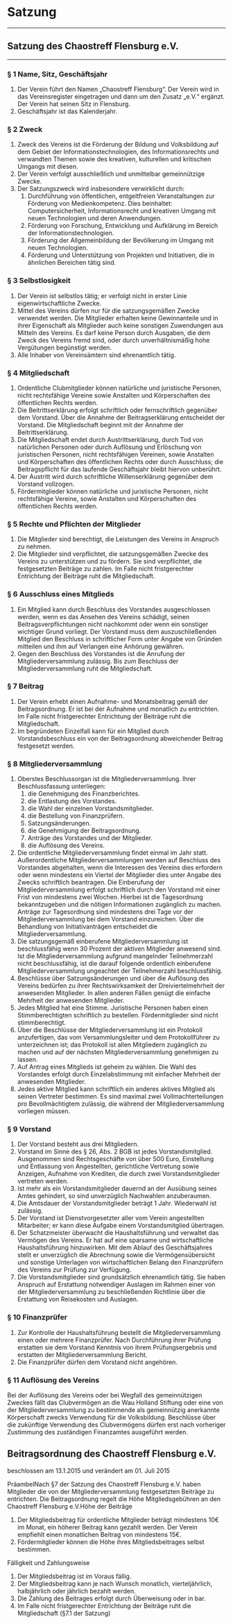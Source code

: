 ---
---

# Satzung
----
  
## Satzung des Chaostreff Flensburg e.V.  
----

### § 1 Name, Sitz, Geschäftsjahr

1. Der Verein führt den Namen „Chaostreff Flensburg“. Der Verein wird in das Vereinsregister eingetragen und dann um den Zusatz „e.V.“ ergänzt. Der Verein hat seinen Sitz in Flensburg.   
2. Geschäftsjahr ist das Kalenderjahr.

### § 2 Zweck

1. Zweck des Vereins ist die Förderung der Bildung und Volksbildung auf dem Gebiet der Informationstechnologien, des Informationsrechts und verwandten Themen sowie des kreativen, kulturellen und kritischen Umgangs mit diesen.
2. Der Verein verfolgt ausschließlich und unmittelbar gemeinnützige Zwecke.
3. Der Satzungszweck wird insbesondere verwirklicht durch:
    1. Durchführung von öffentlichen, entgeltfreien Veranstaltungen zur Förderung von Medienkompetenz. Dies beinhaltet: Computersicherheit, Informationsrecht und kreativen Umgang mit neuen Technologien und deren Anwendungen.
    2. Förderung von Forschung, Entwicklung und Aufklärung im Bereich der Informationstechnologien.
    3. Förderung der Allgemeinbildung der Bevölkerung im Umgang mit neuen Technologien.
    4. Förderung und Unterstützung von Projekten und Initiativen, die in ähnlichen Bereichen tätig sind.

### § 3 Selbstlosigkeit

1. Der Verein ist selbstlos tätig; er verfolgt nicht in erster Linie eigenwirtschaftliche Zwecke.
2. Mittel des Vereins dürfen nur für die satzungsgemäßen Zwecke verwendet werden. Die Mitglieder erhalten keine Gewinnanteile und in ihrer Eigenschaft als Mitglieder auch keine sonstigen Zuwendungen aus Mitteln des Vereins. Es darf keine Person durch Ausgaben, die dem    Zweck des Vereins fremd sind, oder durch unverhältnismäßig hohe Vergütungen begünstigt werden.
3. Alle Inhaber von Vereinsämtern sind ehrenamtlich tätig.

### § 4 Mitgliedschaft

1. Ordentliche Clubmitglieder können natürliche und juristische Personen, nicht rechtsfähige Vereine sowie Anstalten und Körperschaften des öffentlichen Rechts werden.
2. Die Beitrittserklärung erfolgt schriftlich oder fernschriftlich gegenüber dem Vorstand. Über die Annahme der Beitragserklärung entscheidet der Vorstand. Die Mitgliedschaft beginnt mit der Annahme der Beitrittserklärung.
3. Die Mitgliedschaft endet durch Austrittserklärung, durch Tod von natürlichen Personen oder durch Auflösung und Erlöschung von juristischen Personen, nicht rechtsfähigen Vereinen, sowie Anstalten und Körperschaften des öffentlichen Rechts oder durch Ausschluss; die Beitragspflicht für das laufende Geschäftsjahr bleibt hiervon unberührt.
4. Der Austritt wird durch schriftliche Willenserklärung gegenüber dem Vorstand vollzogen.
5. Fördermitglieder können natürliche und juristische Personen, nicht rechtsfähige Vereine, sowie Anstalten und Körperschaften des öffentlichen Rechts werden.

### § 5 Rechte und Pflichten der Mitglieder

1. Die Mitglieder sind berechtigt, die Leistungen des Vereins in Anspruch zu nehmen.
2. Die Mitglieder sind verpflichtet, die satzungsgemäßen Zwecke des Vereins zu unterstützen und zu fördern. Sie sind verpflichtet, die festgesetzten Beiträge zu zahlen. Im Falle nicht fristgerechter Entrichtung der Beiträge ruht die Mitgliedschaft.

### § 6 Ausschluss eines Mitglieds

1. Ein Mitglied kann durch Beschluss des Vorstandes ausgeschlossen werden, wenn es das Ansehen des Vereins schädigt, seinen Beitragsverpflichtungen nicht nachkommt oder wenn ein sonstiger wichtiger Grund vorliegt. Der Vorstand muss dem auszuschließenden Mitglied den Beschluss in schriftlicher Form unter Angabe von Gründen mitteilen und ihm auf Verlangen eine Anhörung gewähren.
2. Gegen den Beschluss des Vorstandes ist die Anrufung der Mitgliederversammlung zulässig. Bis zum Beschluss der Mitgliederversammlung ruht die Mitgliedschaft.

### § 7 Beitrag

1. Der Verein erhebt einen Aufnahme- und Monatsbeitrag gemäß der Beitragsordnung. Er ist bei der Aufnahme und monatlich zu entrichten. Im Falle nicht fristgerechter Entrichtung der Beiträge ruht die Mitgliedschaft.
2. Im begründeten Einzelfall kann für ein Mitglied durch Vorstandsbeschluss ein von der Beitragsordnung abweichender Beitrag festgesetzt werden.

### § 8 Mitgliederversammlung

1. Oberstes Beschlussorgan ist die Mitgliederversammlung. Ihrer Beschlussfassung unterliegen:
    1. die Genehmigung des Finanzberichtes.
    2. die Entlastung des Vorstandes.
    3. die Wahl der einzelnen Vorstandsmitglieder.
    4. die Bestellung von Finanzprüfern.
    5. Satzungsänderungen.
    6. die Genehmigung der Beitragsordnung.
    7. Anträge des Vorstandes und der Mitglieder.
    8. die Auflösung des Vereins.
2. Die ordentliche Mitgliederversammlung findet einmal im Jahr statt. Außerordentliche Mitgliederversammlungen werden auf Beschluss des Vorstandes abgehalten, wenn die Interessen des Vereins dies erfordern oder wenn mindestens ein Viertel der Mitglieder dies unter Angabe des Zwecks schriftlich beantragen. Die Einberufung der Mitgliederversammlung erfolgt schriftlich durch den Vorstand mit einer Frist von mindestens zwei Wochen. Hierbei ist die Tagesordnung bekanntzugeben und die nötigen Informationen zugänglich zu machen. Anträge zur Tagesordnung sind mindestens drei Tage vor der Mitgliederversammlung bei dem Vorstand einzureichen. Über die Behandlung von Initiativanträgen entscheidet die Mitgliederversammlung.
3. Die satzungsgemäß einberufene Mitgliederversammlung ist beschlussfähig wenn 30 Prozent der aktiven Mitglieder anwesend sind. Ist die Mitgliederversammlung aufgrund mangelnder Teilnehmerzahl nicht beschlussfähig, ist die darauf folgende ordentlich einberufene Mitgliederversammlung ungeachtet der Teilnehmerzahl beschlussfähig.
4. Beschlüsse über Satzungsänderungen und über die Auflösung des Vereins bedürfen zu ihrer Rechtswirksamkeit der Dreiviertelmehrheit der anwesenden Mitglieder. In allen anderen Fällen genügt die einfache Mehrheit der anwesenden Mitglieder.
5. Jedes Mitglied hat eine Stimme. Juristische Personen haben einen Stimmberechtigten schriftlich zu bestellen. Fördermitglieder sind nicht stimmberechtigt.
6. Über die Beschlüsse der Mitgliederversammlung ist ein Protokoll anzufertigen, das vom Versammlungsleiter und dem Protokollführer zu unterzeichnen ist; das Protokoll ist allen Mitgliedern zugänglich zu machen und auf der nächsten Mitgliederversammlung genehmigen zu lassen.
7. Auf Antrag eines Mitglieds ist geheim zu wählen. Die Wahl des Vorstandes erfolgt durch Einzelabstimmung mit einfacher Mehrheit der anwesenden Mitglieder.
8. Jedes aktive Mitglied kann schriftlich ein anderes aktives Mitglied als seinen Vertreter bestimmen. Es sind maximal zwei Vollmachterteilungen pro Bevollmächtigtem zulässig, die während der Mitgliederversammlung vorliegen müssen.

### § 9 Vorstand

1. Der Vorstand besteht aus drei Mitgliedern.
2. Vorstand im Sinne des § 26, Abs. 2 BGB ist jedes Vorstandsmitglied. Ausgenommen sind Rechtsgeschäfte von über 500 Euro, Einstellung und Entlassung von Angestellten, gerichtliche Vertretung sowie Anzeigen, Aufnahme von Krediten, die durch zwei Vorstandsmitglieder vertreten werden.
3. Ist mehr als ein Vorstandsmitglieder dauernd an der Ausübung seines Amtes gehindert, so sind unverzüglich Nachwahlen anzuberaumen.
4. Die Amtsdauer der Vorstandsmitglieder beträgt 1 Jahr. Wiederwahl ist zulässig.
5. Der Vorstand ist Dienstvorgesetzter aller vom Verein angestellten Mitarbeiter; er kann diese Aufgabe einem Vorstandsmitglied übertragen.
6. Der Schatzmeister überwacht die Haushaltsführung und verwaltet das Vermögen des Vereins. Er hat auf eine sparsame und wirtschaftliche Haushaltsführung hinzuwirken. Mit dem Ablauf des Geschäftsjahres stellt er unverzüglich die Abrechnung sowie die Vermögensübersicht und sonstige Unterlagen von wirtschaftlichen Belang den Finanzprüfern des Vereins zur Prüfung zur Verfügung.
7. Die Vorstandsmitglieder sind grundsätzlich ehrenamtlich tätig. Sie haben Anspruch auf Erstattung notwendiger Auslagen im Rahmen einer von der Mitgliederversammlung zu beschließenden Richtlinie über die Erstattung von Reisekosten und Auslagen.

### § 10 Finanzprüfer

1. Zur Kontrolle der Haushaltsführung bestellt die Mitgliederversammlung einen oder mehrere Finanzprüfer. Nach Durchführung ihrer Prüfung erstatten sie dem Vorstand Kenntnis von ihrem Prüfungsergebnis und erstatten der Mitgliederversammlung Bericht.
2. Die Finanzprüfer dürfen dem Vorstand nicht angehören.

### § 11 Auflösung des Vereins

Bei der Auflösung des Vereins oder bei Wegfall des gemeinnützigen Zweckes fällt das Clubvermögen an die Wau Holland Stiftung oder eine von der Mitgliederversammlung zu bestimmende als gemeinnützig anerkannte Körperschaft zwecks Verwendung für die Volksbildung. Beschlüsse über die zukünftige Verwendung des Clubvermögens dürfen erst nach vorheriger Zustimmung des zuständigen Finanzamtes ausgeführt werden.

## Beitragsordnung des Chaostreff Flensburg e.V.

beschlossen am 13.1.2015 und verändert am 01. Juli 2015

PräambelNach §7 der Satzung des Chaostreff Flensburg e.V. haben Mitglieder die von der Mitgliederversammlung festgesetzten Beiträge zu entrichten. Die Beitragsordnung regelt die Höhe Mitgliedsgebühren an den Chaostreff Flensburg e.V.Höhe der Beiträge

1. Der Mitgliedsbeitrag für ordentliche Mitglieder beträgt mindestens 10€ im Monat, ein höherer Beitrag kann gezahlt werden. Der Verein empfiehlt einen monatlichen Beitrag von mindestens 15€.
2. Fördermitglieder können die Höhe ihres Mitgliedsbeitrages selbst bestimmen.

Fälligkeit und Zahlungsweise

1. Der Mitgliedsbeitrag ist im Voraus fällig.
2. Der Mitgliedsbeitrag kann je nach Wunsch monatlich, vierteljährlich, halbjährlich oder jährlich bezahlt werden.
3. Die Zahlung des Beitrages erfolgt durch Überweisung oder in bar.
4. Im Falle nicht fristgerechter Entrichtung der Beiträge ruht die Mitgliedschaft (§7.1 der Satzung)
